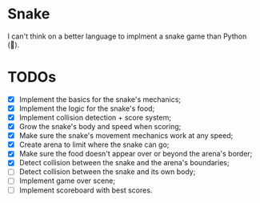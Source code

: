 # Snake

I can't think on a better language to implment a snake game than Python (:snake:).

# TODOs

- [x] Implement the basics for the snake's mechanics;
- [x] Implement the logic for the snake's food;
- [x] Implement collision detection + score system;
- [x] Grow the snake's body and speed when scoring;
- [x] Make sure the snake's movement mechanics work at any speed;
- [x] Create arena to limit where the snake can go;
- [X] Make sure the food doesn't appear over or beyond the arena's border;
- [X] Detect collision between the snake and the arena's boundaries;
- [ ] Detect collision between the snake and its own body;
- [ ] Implement game over scene;
- [ ] Implement scoreboard with best scores.
